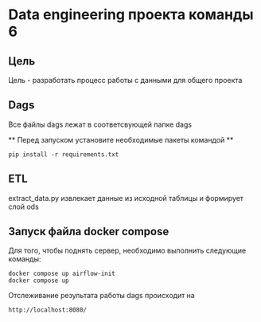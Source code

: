 # Data engineering проекта команды 6

## Цель
Цель - разработать процесс работы с данными для общего проекта

## Dags
Все файлы dags лежат в соответсвующей папке dags

** Перед запуском установите необходимые пакеты командой ** 
```
pip install -r requirements.txt
```
## ETL
extract_data.py извлекает данные из исходной таблицы и формирует слой ods 

## Запуск файла docker compose
Для того, чтобы поднять сервер, необходимо выполнить следующие команды: 

```
docker compose up airflow-init
docker compose up
```
Отслеживание результата работы dags происходит на 
```
http://localhost:8080/
```
